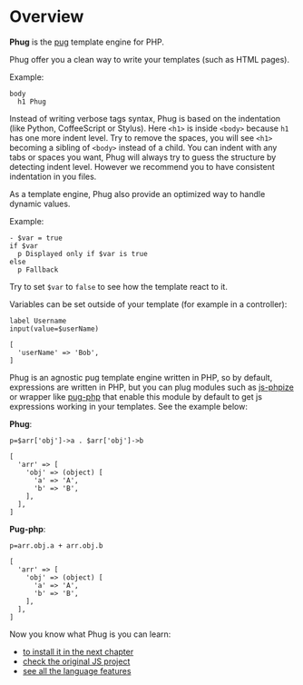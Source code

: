 # Overview

**Phug** is the [pug](https://pugjs.org/) template engine for PHP.

Phug offer you a clean way to write your templates (such as HTML pages).

Example:

```phug
body
  h1 Phug
```

Instead of writing verbose tags syntax, Phug is based on the indentation
(like Python, CoffeeScript or Stylus).
Here `<h1>` is inside `<body>` because `h1` has one more indent level. Try
to remove the spaces, you will see `<h1>` becoming a sibling of `<body>`
instead of a child. You can indent with any tabs or spaces you want, Phug
will always try to guess the structure by detecting indent level. However
we recommend you to have consistent indentation in you files.

As a template engine, Phug also provide an optimized way to handle dynamic
values.

Example:

```phug
- $var = true
if $var
  p Displayed only if $var is true
else
  p Fallback
```

Try to set `$var` to `false` to see how the template react to it.

Variables can be set outside of your template (for example in a controller):

```phug
label Username
input(value=$userName)
```
```vars
[
  'userName' => 'Bob',
]
```

Phug is an agnostic pug template engine written in PHP, so by default, expressions
are written in PHP, but you can plug modules such as
[js-phpize](https://github.com/pug-php/js-phpize-phug) or wrapper like
[pug-php](https://github.com/pug-php/pug) that enable this module by default to get
js expressions working in your templates. See the example below:

**Phug**:
```phug
p=$arr['obj']->a . $arr['obj']->b
```
```vars
[
  'arr' => [
    'obj' => (object) [
      'a' => 'A',
      'b' => 'B',
    ],
  ],
]
```
**Pug-php**:
```pug
p=arr.obj.a + arr.obj.b
```
```vars
[
  'arr' => [
    'obj' => (object) [
      'a' => 'A',
      'b' => 'B',
    ],
  ],
]
```

Now you know what Phug is you can learn:
 - [to install it in the next chapter](#installation)
 - [check the original JS project](https://pugjs.org)
 - [see all the language features](#language-reference)
 